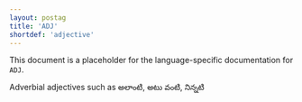 ```yaml
---
layout: postag
title: 'ADJ'
shortdef: 'adjective'
---
```


This document is a placeholder for the language-specific documentation
for `ADJ`.


Adverbial adjectives such as అలాంటి, అటు వంటి, నిన్నటి 

